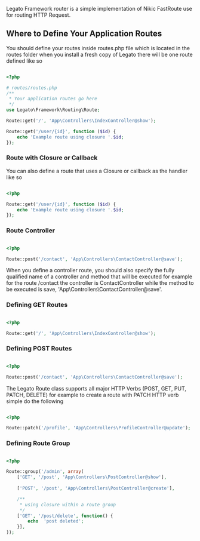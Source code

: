 Legato Framework router is a simple implementation of Nikic FastRoute use 
for routing HTTP Request. 

## Where to Define Your Application Routes 

You should define your routes inside routes.php file which is located in the routes folder when you install a fresh copy of Legato there will be one route defined like so 

```php

<?php

# routes/routes.php
/**
 * Your application routes go here
 */
use Legato\Framework\Routing\Route;

Route::get('/', 'App\Controllers\IndexController@show');

Route::get('/user/{id}', function ($id) {
    echo 'Example route using closure '.$id;
});
```

### Route with Closure or Callback

You can also define a route that uses a Closure or callback as the handler like so

```php

<?php

Route::get('/user/{id}', function ($id) {
    echo 'Example route using closure '.$id;
});

```

### Route Controller

```php

<?php

Route::post('/contact', 'App\Controllers\ContactController@save');

```

When you define a controller route, you should also specify the fully qualified name of a controller and method that will be executed for example for the route /contact the controller is ContactController while the method to be executed is save, 'App\Controllers\ContactController@save'.


### Defining GET Routes

```php

<?php

Route::get('/', 'App\Controllers\IndexController@show');

```

### Defining POST Routes

```php

<?php

Route::post('/contact', 'App\Controllers\ContactController@save');

```

The Legato Route class supports all major HTTP Verbs (POST, GET, PUT, PATCH, DELETE) for example to create a route with PATCH HTTP verb simple do the following

```php

<?php 

Route::patch('/profile', 'App\Controllers\ProfileController@update');

```

### Defining Route Group

```php

<?php

Route::group('/admin', array(
    ['GET', '/post', 'App\Controllers\PostController@show'],
    
    ['POST', '/post', 'App\Controllers\PostController@create'],

    /**
     * using closure within a route group
     */
    ['GET', '/post/delete', function() { 
        echo  'post deleted';
    }],
));

```
